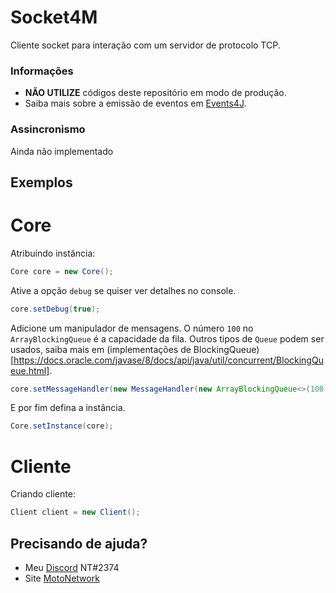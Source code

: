 # Socket4M
Cliente socket para interação com um servidor de protocolo TCP.

### Informações
  - **NÃO UTILIZE** códigos deste repositório em modo de produção.
  - Saiba mais sobre a emissão de eventos em [Events4J](https://github.com/theShadow89/Events4J).
  
### Assincronismo
Ainda não implementado
  
## Exemplos
# Core
Atribuindo instância:
```java
Core core = new Core();
```

Ative a opção `debug` se quiser ver detalhes no console.
```java
core.setDebug(true);
```

Adicione um manipulador de mensagens.
O número `100` no `ArrayBlockingQueue` é a capacidade da fila.
Outros tipos de `Queue` podem ser usados, saiba mais em (implementações de BlockingQueue)[https://docs.oracle.com/javase/8/docs/api/java/util/concurrent/BlockingQueue.html].
```java
core.setMessageHandler(new MessageHandler(new ArrayBlockingQueue<>(100)));
```

E por fim defina a instância.
```java
Core.setInstance(core);
```

# Cliente
Criando cliente:
```java
Client client = new Client();
```
  
## Precisando de ajuda?
  - Meu [Discord](https://discordapp.com) NT#2374
  - Site [MotoNetwork](https://motocrack.net)
